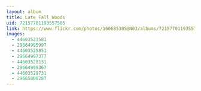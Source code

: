 ```yaml
---
layout: album
title: Late Fall Woods
uid: 72157701193557585
link: https://www.flickr.com/photos/160685305@N03/albums/72157701193557585
images:
  - 44603523581
  - 29664995997
  - 44603525851
  - 29664997377
  - 44603528131
  - 29664999367
  - 44603529731
  - 29665000287
---
```


